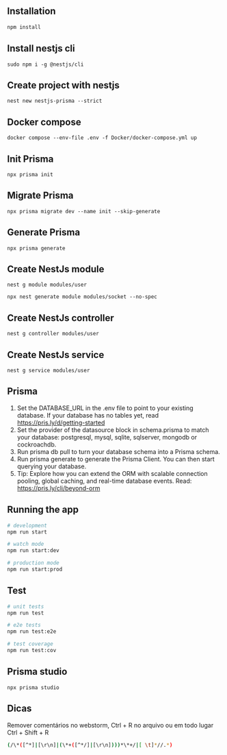 ## Installation

```bash
npm install
```

## Install nestjs cli

```
sudo npm i -g @nestjs/cli
```

## Create project with nestjs

```
nest new nestjs-prisma --strict
```

## Docker compose

```
docker compose --env-file .env -f Docker/docker-compose.yml up
```

## Init Prisma

```
npx prisma init
```

## Migrate Prisma

```
npx prisma migrate dev --name init --skip-generate
```

## Generate Prisma

```
npx prisma generate
```

## Create NestJs module

```
nest g module modules/user
```

```
npx nest generate module modules/socket --no-spec
```

## Create NestJs controller

```
nest g controller modules/user
```

## Create NestJs service

```
nest g service modules/user
```

## Prisma

1. Set the DATABASE_URL in the .env file to point to your existing database. If your database has no tables yet,
   read https://pris.ly/d/getting-started
2. Set the provider of the datasource block in schema.prisma to match your database: postgresql, mysql, sqlite,
   sqlserver, mongodb or cockroachdb.
3. Run prisma db pull to turn your database schema into a Prisma schema.
4. Run prisma generate to generate the Prisma Client. You can then start querying your database.
5. Tip: Explore how you can extend the ORM with scalable connection pooling, global caching, and real-time database
   events. Read: https://pris.ly/cli/beyond-orm

## Running the app

```bash
# development
npm run start

# watch mode
npm run start:dev

# production mode
npm run start:prod
```

## Test

```bash
# unit tests
npm run test

# e2e tests
npm run test:e2e

# test coverage
npm run test:cov
```

## Prisma studio

```
npx prisma studio
```

## Dicas

Remover comentários no webstorm, Ctrl + R no arquivo ou em todo lugar Ctrl + Shift + R

```bash
(/\*([^*]|[\r\n]|(\*+([^*/]|[\r\n])))*\*+/|[ \t]*//.*)
```